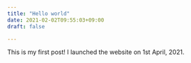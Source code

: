 ```yaml
---
title: "Hello world"
date: 2021-02-02T09:55:03+09:00
draft: false

---
```

This is my first post! I launched the website on 1st April, 2021.

